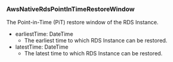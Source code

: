 ### AwsNativeRdsPointInTimeRestoreWindow
The Point-in-Time (PiT) restore window of the RDS Instance.

- earliestTime: DateTime
  - The earliest time to which RDS Instance can be restored.
- latestTime: DateTime
  - The latest time to which RDS Instance can be restored.
